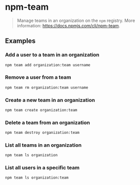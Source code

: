 # npm-team

> Manage teams in an organization on the `npm` registry. More information: <https://docs.npmjs.com/cli/npm-team>.

## Examples

### Add a user to a team in an organization

```bash
npm team add organization:team username
```

### Remove a user from a team

```bash
npm team rm organization:team username
```

### Create a new team in an organization

```bash
npm team create organization:team
```

### Delete a team from an organization

```bash
npm team destroy organization:team
```

### List all teams in an organization

```bash
npm team ls organization
```

### List all users in a specific team

```bash
npm team ls organization:team
```
